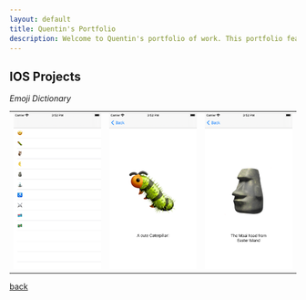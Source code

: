 ```yaml
---
layout: default
title: Quentin's Portfolio
description: Welcome to Quentin's portfolio of work. This portfolio features IOS and MacOS projects that I've successfully developed.
---
```


## IOS Projects

_Emoji Dictionary_
<table><tr>
<td> <img src="emoji_home.png" alt="Drawing" style="width: 250px;"/> </td>
<td> <img src="bug_pic.png" alt="Drawing" style="width: 250px;"/> </td>
<td> <img src="rock_pic.png" alt="Drawing" style="width: 250px;"/> </td>
</tr></table>


[back](./)
